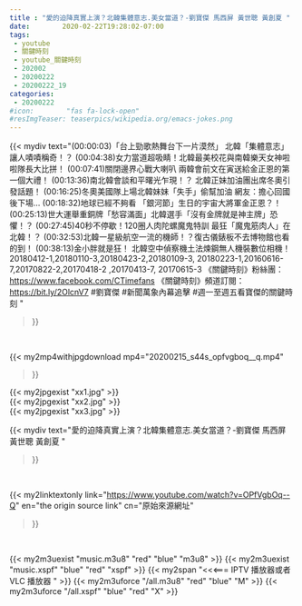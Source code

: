 ```yaml
---
title : "愛的迫降真實上演？北韓集體意志.美女當道？-劉寶傑 馬西屏 黃世聰 黃創夏 "
date:        2020-02-22T19:28:02-07:00
tags:
 - youtube
 - 關鍵時刻
 - youtube_關鍵時刻
 - 202002
 - 20200222
 - 20200222_19
categories:
 - 20200222
#icon:        "fas fa-lock-open"
#resImgTeaser: teaserpics/wikipedia.org/emacs-jokes.png
---
```


{{< mydiv text="(00:00:03)「台上勁歌熱舞台下一片漠然」 北韓「集體意志」讓人嘖嘖稱奇！？ (00:04:38)女力當道超吸睛！北韓最美校花與南韓樂天女神啦啦隊長大比拼！ (00:07:41)關閉邊界心戰大喇叭 兩韓會前文在寅送給金正恩的第一個大禮！ (00:13:36)南北韓會談和平曙光乍現！？ 北韓正妹加油團出席冬奧引發話題！ (00:16:25)冬奧美國隊上場北韓妹妹「失手」偷幫加油 網友：擔心回國後下場… (00:18:32)地球已經不夠看 「銀河節」生日的宇宙大將軍金正恩？！ (00:25:13)世大運舉重銅牌「愁容滿面」北韓選手「沒有金牌就是神主牌」恐懼！？ (00:27:45)40秒不停歇！120圈人肉陀螺魔鬼特訓 最狂「魔鬼筋肉人」在北韓！？ (00:32:53)北韓一星級航空一流的機師！？復古儀錶板不去博物館也看的到！ (00:38:13)金小胖就是狂！ 北韓空中偵察機土法煉鋼無人機裝數位相機！  20180412-1,20180110-3,20180423-2,20180109-3, 20180223-1,20160616-7,20170822-2,20170418-2 ,20170413-7, 20170615-3  《關鍵時刻》粉絲團：https://www.facebook.com/CTimefans 《關鍵時刻》頻道訂閱：https://bit.ly/2OlcnV7  #劉寶傑 #新聞萬象內幕追擊 #週一至週五看寶傑的關鍵時刻 "
>}}
<br>


{{< my2mp4withjpgdownload mp4="20200215_s44s_opfvgboq__q.mp4"
>}}

{{< my2jpgexist "xx1.jpg" >}}<br>
{{< my2jpgexist "xx2.jpg" >}}<br>
{{< my2jpgexist "xx3.jpg" >}}<br>



{{< mydiv text="愛的迫降真實上演？北韓集體意志.美女當道？-劉寶傑 馬西屏 黃世聰 黃創夏 "
>}}
<br>

{{< my2linktextonly link="https://www.youtube.com/watch?v=OPfVgbOq--Q"
en="the origin source link" cn="原始來源網址"
>}}


<br>

{{< my2m3uexist "music.m3u8" "red"  "blue" "m3u8" >}} {{< my2m3uexist "music.xspf" "blue" "red"  "xspf" >}} {{< my2span "<<<=== IPTV 播放器或者 VLC 播放器 " >}} {{< my2m3uforce "/all.m3u8" "red"  "blue" "M" >}} {{< my2m3uforce "/all.xspf" "blue" "red"  "X" >}} 
